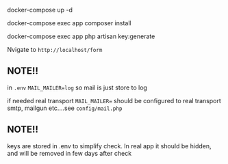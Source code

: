 docker-compose up -d 

docker-compose exec app composer install

docker-compose exec app php artisan key:generate

Nvigate to ``http://localhost/form``

## NOTE!!
in ``.env`` ``MAIL_MAILER=log`` so mail is just store to log

if needed real transport ``MAIL_MAILER=`` should be configured to real transport smtp, mailgun etc....see ``config/mail.php``

## NOTE!!
keys are stored in .env to simplify check. In real app it should be hidden, and will be removed in few days after check
